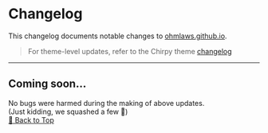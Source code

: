 <a name="top"></a>
# Changelog

This changelog documents notable changes to [ohmlaws.github.io](https://github.com/ohmlaws/ohmlaws.github.io).

> For theme-level updates, refer to the Chirpy theme [changelog](https://github.com/cotes2020/jekyll-theme-chirpy/blob/master/CHANGELOG.md)

---
Coming soon...
---
No bugs were harmed during the making of above updates.  
(Just kidding, we squashed a few 🐛)  
[🔼 Back to Top](#top)
